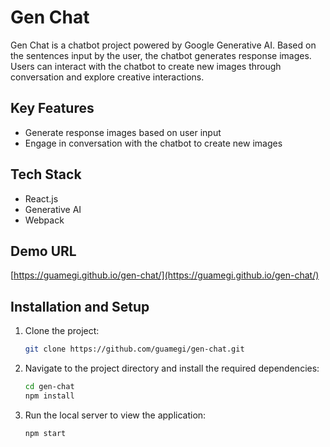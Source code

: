 # Gen Chat

Gen Chat is a chatbot project powered by Google Generative AI. Based on the sentences input by the user, the chatbot generates response images. Users can interact with the chatbot to create new images through conversation and explore creative interactions.

## Key Features
- Generate response images based on user input
- Engage in conversation with the chatbot to create new images

## Tech Stack
- React.js
- Generative AI
- Webpack

## Demo URL
[https://guamegi.github.io/gen-chat/](https://guamegi.github.io/gen-chat/)

## Installation and Setup
1. Clone the project:
   ```bash
   git clone https://github.com/guamegi/gen-chat.git
2. Navigate to the project directory and install the required dependencies:
   ```bash
   cd gen-chat
   npm install
3. Run the local server to view the application:
   ```bash
   npm start

